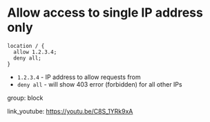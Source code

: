 # Allow access to single IP address only

```nginx
location / {
  allow 1.2.3.4;
  deny all;
}
```

- `1.2.3.4` - IP address to allow requests from
- `deny all` - will show 403 error (forbidden) for all other IPs

group: block


link_youtube: https://youtu.be/C8S_1YRk9xA
